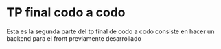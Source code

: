 # TP final codo a codo
Esta es la segunda parte del tp final de codo a codo consiste en hacer un backend para el front previamente desarrollado